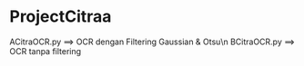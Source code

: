 # ProjectCitraa

ACitraOCR.py ==> OCR dengan Filtering Gaussian & Otsu\n
BCitraOCR.py ==> OCR tanpa filtering
